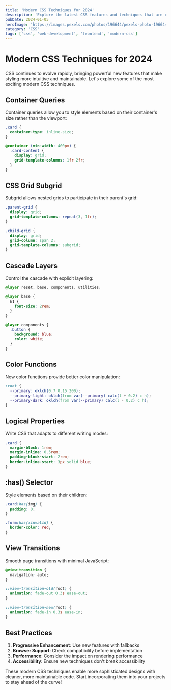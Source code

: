 ```yaml
---
title: 'Modern CSS Techniques for 2024'
description: 'Explore the latest CSS features and techniques that are changing how we style web applications.'
pubDate: 2024-01-05
heroImage: 'https://images.pexels.com/photos/196644/pexels-photo-196644.jpeg?auto=compress&cs=tinysrgb&w=1200'
category: 'CSS'
tags: ['css', 'web-development', 'frontend', 'modern-css']
---
```


# Modern CSS Techniques for 2024

CSS continues to evolve rapidly, bringing powerful new features that make styling more intuitive and maintainable. Let's explore some of the most exciting modern CSS techniques.

## Container Queries

Container queries allow you to style elements based on their container's size rather than the viewport:

```css
.card {
  container-type: inline-size;
}

@container (min-width: 400px) {
  .card-content {
    display: grid;
    grid-template-columns: 1fr 2fr;
  }
}
```

## CSS Grid Subgrid

Subgrid allows nested grids to participate in their parent's grid:

```css
.parent-grid {
  display: grid;
  grid-template-columns: repeat(3, 1fr);
}

.child-grid {
  display: grid;
  grid-column: span 2;
  grid-template-columns: subgrid;
}
```

## Cascade Layers

Control the cascade with explicit layering:

```css
@layer reset, base, components, utilities;

@layer base {
  h1 {
    font-size: 2rem;
  }
}

@layer components {
  .button {
    background: blue;
    color: white;
  }
}
```

## Color Functions

New color functions provide better color manipulation:

```css
:root {
  --primary: oklch(0.7 0.15 200);
  --primary-light: oklch(from var(--primary) calc(l + 0.2) c h);
  --primary-dark: oklch(from var(--primary) calc(l - 0.2) c h);
}
```

## Logical Properties

Write CSS that adapts to different writing modes:

```css
.card {
  margin-block: 1rem;
  margin-inline: 0.5rem;
  padding-block-start: 2rem;
  border-inline-start: 3px solid blue;
}
```

## :has() Selector

Style elements based on their children:

```css
.card:has(img) {
  padding: 0;
}

.form:has(:invalid) {
  border-color: red;
}
```

## View Transitions

Smooth page transitions with minimal JavaScript:

```css
@view-transition {
  navigation: auto;
}

::view-transition-old(root) {
  animation: fade-out 0.3s ease-out;
}

::view-transition-new(root) {
  animation: fade-in 0.3s ease-in;
}
```

## Best Practices

1. **Progressive Enhancement**: Use new features with fallbacks
2. **Browser Support**: Check compatibility before implementation
3. **Performance**: Consider the impact on rendering performance
4. **Accessibility**: Ensure new techniques don't break accessibility

These modern CSS techniques enable more sophisticated designs with cleaner, more maintainable code. Start incorporating them into your projects to stay ahead of the curve!